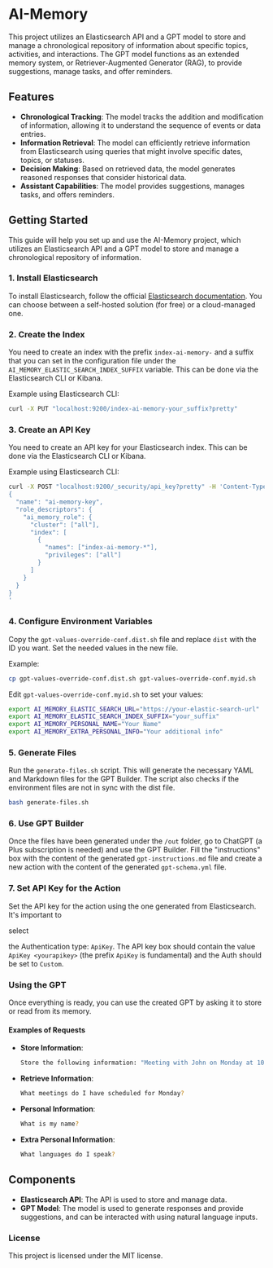 # AI-Memory

This project utilizes an Elasticsearch API and a GPT model to store and manage a chronological repository of information about specific topics, activities, and interactions. The GPT model functions as an extended memory system, or Retriever-Augmented Generator (RAG), to provide suggestions, manage tasks, and offer reminders.

## Features

* **Chronological Tracking**: The model tracks the addition and modification of information, allowing it to understand the sequence of events or data entries.
* **Information Retrieval**: The model can efficiently retrieve information from Elasticsearch using queries that might involve specific dates, topics, or statuses.
* **Decision Making**: Based on retrieved data, the model generates reasoned responses that consider historical data.
* **Assistant Capabilities**: The model provides suggestions, manages tasks, and offers reminders.

## Getting Started

This guide will help you set up and use the AI-Memory project, which utilizes an Elasticsearch API and a GPT model to store and manage a chronological repository of information.

### 1. Install Elasticsearch

To install Elasticsearch, follow the official [Elasticsearch documentation](https://www.elastic.co/guide/en/elasticsearch/reference/current/install-elasticsearch.html). You can choose between a self-hosted solution (for free) or a cloud-managed one.

### 2. Create the Index

You need to create an index with the prefix `index-ai-memory-` and a suffix that you can set in the configuration file under the `AI_MEMORY_ELASTIC_SEARCH_INDEX_SUFFIX` variable. This can be done via the Elasticsearch CLI or Kibana.

Example using Elasticsearch CLI:
```sh
curl -X PUT "localhost:9200/index-ai-memory-your_suffix?pretty"
```

### 3. Create an API Key

You need to create an API key for your Elasticsearch index. This can be done via the Elasticsearch CLI or Kibana.

Example using Elasticsearch CLI:
```sh
curl -X POST "localhost:9200/_security/api_key?pretty" -H 'Content-Type: application/json' -d'
{
  "name": "ai-memory-key",
  "role_descriptors": {
    "ai_memory_role": {
      "cluster": ["all"],
      "index": [
        {
          "names": ["index-ai-memory-*"],
          "privileges": ["all"]
        }
      ]
    }
  }
}
'
```

### 4. Configure Environment Variables

Copy the `gpt-values-override-conf.dist.sh` file and replace `dist` with the ID you want. Set the needed values in the new file.

Example:
```sh
cp gpt-values-override-conf.dist.sh gpt-values-override-conf.myid.sh
```

Edit `gpt-values-override-conf.myid.sh` to set your values:
```sh
export AI_MEMORY_ELASTIC_SEARCH_URL="https://your-elastic-search-url"
export AI_MEMORY_ELASTIC_SEARCH_INDEX_SUFFIX="your_suffix"
export AI_MEMORY_PERSONAL_NAME="Your Name"
export AI_MEMORY_EXTRA_PERSONAL_INFO="Your additional info"
```

### 5. Generate Files

Run the `generate-files.sh` script. This will generate the necessary YAML and Markdown files for the GPT Builder. The script also checks if the environment files are not in sync with the dist file.

```sh
bash generate-files.sh
```

### 6. Use GPT Builder

Once the files have been generated under the `/out` folder, go to ChatGPT (a Plus subscription is needed) and use the GPT Builder. Fill the "instructions" box with the content of the generated `gpt-instructions.md` file and create a new action with the content of the generated `gpt-schema.yml` file.

### 7. Set API Key for the Action

Set the API key for the action using the one generated from Elasticsearch. It's important to

 select

 the Authentication type: `ApiKey`. The API key box should contain the value `ApiKey <yourapikey>` (the prefix `ApiKey` is fundamental) and the Auth should be set to `Custom`.

### Using the GPT

Once everything is ready, you can use the created GPT by asking it to store or read from its memory.

#### Examples of Requests

- **Store Information**:
  ```sh
  Store the following information: "Meeting with John on Monday at 10 AM."
  ```

- **Retrieve Information**:
  ```sh
  What meetings do I have scheduled for Monday?
  ```

- **Personal Information**:
  ```sh
  What is my name?
  ```

- **Extra Personal Information**:
  ```sh
  What languages do I speak?
  ```

## Components

* **Elasticsearch API**: The API is used to store and manage data.
* **GPT Model**: The model is used to generate responses and provide suggestions, and can be interacted with using natural language inputs.

### License

This project is licensed under the MIT license.
